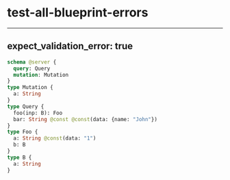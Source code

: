 # test-all-blueprint-errors

---
expect_validation_error: true
---

```graphql @server
schema @server {
  query: Query
  mutation: Mutation
}
type Mutation {
  a: String
}
type Query {
  foo(inp: B): Foo
  bar: String @const @const(data: {name: "John"})
}
type Foo {
  a: String @const(data: "1")
  b: B
}
type B {
  a: String
}
```
